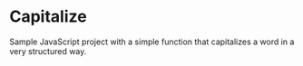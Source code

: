 # Capitalize

Sample JavaScript project with a simple function that capitalizes a word in a very structured way.

